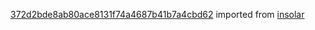 [372d2bde8ab80ace8131f74a4687b41b7a4cbd62](https://github.com/insolar/insolar/commit/372d2bde8ab80ace8131f74a4687b41b7a4cbd62) imported from [insolar](https://github.com/insolar/insolar)
